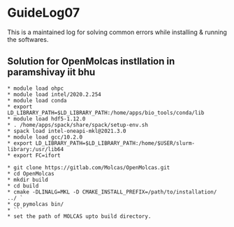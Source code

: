 # GuideLog07
This is a maintained log for solving common errors while installing & running the softwares.

## Solution for OpenMolcas instllation in paramshivay iit bhu

 ``` Open the termina and type in the commands
* module load ohpc
* module load intel/2020.2.254
* module load conda
* export LD_LIBRARY_PATH=$LD_LIBRARY_PATH:/home/apps/bio_tools/conda/lib
* module load hdf5-1.12.0
* . /home/apps/spack/share/spack/setup-env.sh
* spack load intel-oneapi-mkl@2021.3.0
* module load gcc/10.2.0
* export LD_LIBRARY_PATH=$LD_LIBRARY_PATH:/home/$USER/slurm-library:/usr/lib64
* export FC=ifort

* git clone https://gitlab.com/Molcas/OpenMolcas.git 
* cd OpenMolcas 
* mkdir build
* cd build
* cmake -DLINALG=MKL -D CMAKE_INSTALL_PREFIX=/path/to/installation/ ../ `
* cp pymolcas bin/
* ```
* set the path of MOLCAS upto build directory.
  
